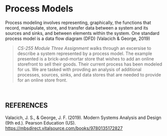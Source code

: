 # Process Models
Process modeling involves representing, graphically, the functions that record, manipulate, store, and transfer data between a system and its sources and sinks, and between elements within the system. One standard process model is a data flow diagram (DFD) (Valacich & George, 2019)

> <i>CS-255 Module Three Assignment</i> walks through an excersise to describe a system represented by a process model. The example presented is a brick-and-mortar store that wishes to add an online storefront to sell their goods. Their current process has been modeled for us. We are tasked with provding an analysis of additional processes, sources, sinks, and data stores that are needed to provide for an online store front.
<br>

## REFERENCES
Valacich, J. S., & George, J. F. (2019). Modern Systems Analysis and Design (9th ed.). Pearson Education (US). https://mbsdirect.vitalsource.com/books/9780135172827
